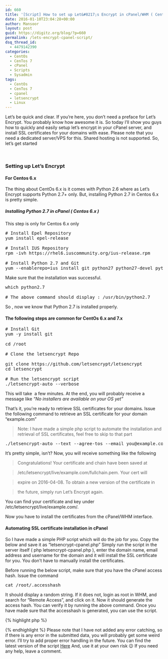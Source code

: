 ```yaml
---
id: 660
title: '[Script] How to set up Let&#8217;s Encrypt in cPanel/WHM ( Centos 6.x / 7.x )'
date: 2016-01-10T23:04:28+00:00
author: Mansoor
layout: post
guid: https://digitz.org/blog/?p=660
permalink: /lets-encrypt-cpanel-script/
dsq_thread_id:
  - 4479142390
categories:
  - CentOs
  - CenTos 7
  - cPanel
  - Scripts
  - Sysadmin
tags:
  - CentOs
  - CenTos 7
  - cpanel
  - letsencrypt
  - Linux
---
```

Let&#8217;s be quick and clear. If you&#8217;re here, you don&#8217;t need a preface for Let&#8217;s Encrypt. You probably know how awesome it is. So today I&#8217;ll show you guys how to quickly and easily setup let&#8217;s encrypt in your cPanel server, and install SSL certificates for your domains with ease. Please note that you need a dedicated server/VPS for this. Shared hosting is not supported. So, let&#8217;s get started

&nbsp;

### Setting up Let&#8217;s Encrypt

#### For Centos 6.x

The thing about CentOs 6.x is it comes with Python 2.6 where as Let&#8217;s Encrypt supports Python 2.7+ only. But, installing Python 2.7 in Centos 6.x is pretty simple.

##### Installing Python 2.7 in cPanel ( Centos 6.x )

This step is only for Centos 6.x only

<pre class="toolbar:2 lang:default decode:true"># Install Epel Repository
yum install epel-release

# Install IUS Repository
rpm -ivh https://rhel6.iuscommunity.org/ius-release.rpm

# Install Python 2.7 and Git
yum --enablerepo=ius install git python27 python27-devel python27-pip python27-setuptools python27-virtualenv -y
</pre>

Make sure that the installation was successful.

<pre class="lang:default decode:true">which python2.7

# The above command should display : /usr/bin/python2.7</pre>

So , now we know that Python 2.7 is installed properly.

#### The following steps are common for CentOs 6.x and 7.x

<pre class="toolbar:2 lang:default decode:true "># Install Git
yum -y install git

cd /root

# Clone the letsencrypt Repo

git clone https://github.com/letsencrypt/letsencrypt
cd letsencrypt

# Run the letsencrypt script
./letsencrypt-auto --verbose</pre>

This will take  a few minutes. At the end, you will probably receive a message like _&#8220;No installers are available on your OS yet&#8221;_

That&#8217;s it, you&#8217;re ready to retrieve SSL certificates for your domains. Issue the following command to retrieve an SSL certificate for your domain &#8220;example.com&#8221;

> Note: I have made a simple php script to automate the installation and retrieval of SSL certificates, feel free to skip to that part

<pre class="toolbar:2 lang:default decode:true ">./letsencrypt-auto --text --agree-tos --email you@example.com certonly --renew-by-default --webroot --webroot-path /home/username/public_html/ -d example.com -d www.example.com</pre>

It&#8217;s pretty simple, isn&#8217;t? Now, you will receive something like the following

> Congratulations! Your certificate and chain have been saved at
  
> /etc/letsencrypt/live/example.com/fullchain.pem. Your cert will
  
> expire on 2016-04-08. To obtain a new version of the certificate in
  
> the future, simply run Let&#8217;s Encrypt again.

You can find your certificate and key under /etc/letsencrypt/live/example.com/.

Now you have to install the certificates from the cPanel/WHM interface.

#### Automating SSL certificate installation in cPanel

So I have made a simple PHP script which will do the job for you. Copy the below and save it as &#8220;letsencrypt-cpanel.php&#8221; Simply run the script in the server itself ( php letsencrypt-cpanel.php ), enter the domain name, email address and username for the domain and it will install the SSL certificate for you. You don&#8217;t have to manually install the certificates.

Before running the below script, make sure that you have the cPanel access hash. Issue the command

<pre class="">cat /root/.accesshash
</pre>

It should display a random string. If it does not, login as root in WHM, and search for &#8220;Remote Access&#8221;, and click on it. Now it should generate the access hash. You can verify it by running the above command. Once you have made sure that the accesshash is generated, you can use the script.

{% highlight php %}
<?php
# Please note that no proper validation is done in the script as I'm too lazy for that
# make sure that the domain is pointed to the server's ip correctly
# and, do it at your own risk
# Location of the letsencrypt script
$le = "/root/letsencrypt/letsencrypt-auto";
$handle = fopen("php://stdin","r");
echo "Welcome to Letsencrypt SSL Setup Script\n";
echo "Please Enter the details requested\n";
echo "Domain : ";
$domain = trim(fgets($handle));
echo "cPanel username : ";
$username = trim(fgets($handle));
echo "Email : ";
$email = trim(fgets($handle));

echo "Retrieving the SSL certificates for the domain $domain..!!\n";
$cmd = "$le --text --agree-tos --email $email certonly --renew-by-default --webroot --webroot-path /home/$username/public_html/ -d $domain";
echo "The command is: $cmd";
echo "\n\nAre you sure you wanna continue? If not, press Ctrl+C now\n";
fgets($handle);
$result = shell_exec($cmd);
echo "Command completed: \n$result\n";
echo "Setting up certificates for the domain\n";

$whmusername = 'root';
$hash = file_get_contents('/root/.accesshash');
$query = "https://127.0.0.1:2087/json-api/listaccts?api.version=1&search=$username&searchtype=user";

$curl = curl_init();
curl_setopt($curl, CURLOPT_SSL_VERIFYHOST,0);
curl_setopt($curl, CURLOPT_SSL_VERIFYPEER,0);
curl_setopt($curl, CURLOPT_RETURNTRANSFER,1);
  
$header[0] = "Authorization: WHM $whmusername:" . preg_replace("'(\r|\n)'","",$hash);
curl_setopt($curl,CURLOPT_HTTPHEADER,$header);
curl_setopt($curl, CURLOPT_URL, $query);
$ip = curl_exec($curl);
if ($ip == false) {
        echo "Curl error: " . curl_error($curl);
}
$ip = json_decode($ip, true);
$ip = $ip['data']['acct']['0']['ip'];

$cert = urlencode(file_get_contents("/etc/letsencrypt/live/" . $domain . "/cert.pem"));
$key = urlencode(file_get_contents("/etc/letsencrypt/live/" . $domain . "/privkey.pem"));
$chain = urlencode(file_get_contents("/etc/letsencrypt/live/" . $domain . "/chain.pem"));
$query = "https://127.0.0.1:2087/json-api/installssl?api.version=1&domain=$domain&crt=$cert&key=$key&cab=$chain&ip=$ip";
curl_setopt($curl, CURLOPT_URL, $query);
$result = curl_exec($curl);
if ($result == false) {
        echo "Curl error: " . curl_error($curl);
}
curl_close($curl);
  
print $result;
echo "All Done\n";</pre>
{% endhighlight %}

Please note that I have not added any error catching, so if there is any error in the submitted data, you will probably get some weird error. I&#8217;ll try to add proper error handling in the future. You can find the latest version of the script <a href="https://github.com/MansoorMajeed/Letsencrypt-Cpanel-Installer" target="_blank">Here</a>

And, use it at your own risk 😉 If you need any help, leave a comment.

